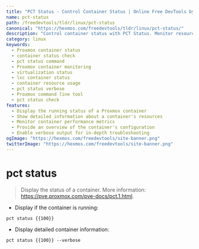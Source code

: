 ```yaml
---
title: "PCT Status - Control Container Status | Online Free DevTools by Hexmos"
name: pct-status
path: /freedevtools/tldr/linux/pct-status
canonical: "https://hexmos.com/freedevtools/tldr/linux/pct-status/"
description: "Control container status with PCT Status. Monitor resource usage, identify problems, and manage Proxmox containers. Free online tool, no registration required."
category: linux
keywords:
  - Proxmox container status
  - container status check
  - pct status command
  - Proxmox container monitoring
  - virtualization status
  - lxc container status
  - container resource usage
  - pct status verbose
  - Proxmox command line tool
  - pct status check
features:
  - Display the running status of a Proxmox container
  - Show detailed information about a container's resources
  - Monitor container performance metrics
  - Provide an overview of the container's configuration
  - Enable verbose output for in-depth troubleshooting
ogImage: "https://hexmos.com/freedevtools/site-banner.png"
twitterImage: "https://hexmos.com/freedevtools/site-banner.png"
---
```


# pct status

> Display the status of a container.
> More information: <https://pve.proxmox.com/pve-docs/pct.1.html>.

- Display if the container is running:

`pct status {{100}}`

- Display detailed container information:

`pct status {{100}} --verbose`
